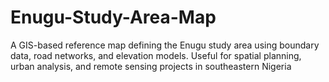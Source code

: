 # Enugu-Study-Area-Map
A GIS-based reference map defining the Enugu study area using boundary data, road networks, and elevation models. Useful for spatial planning, urban analysis, and remote sensing projects in southeastern Nigeria
